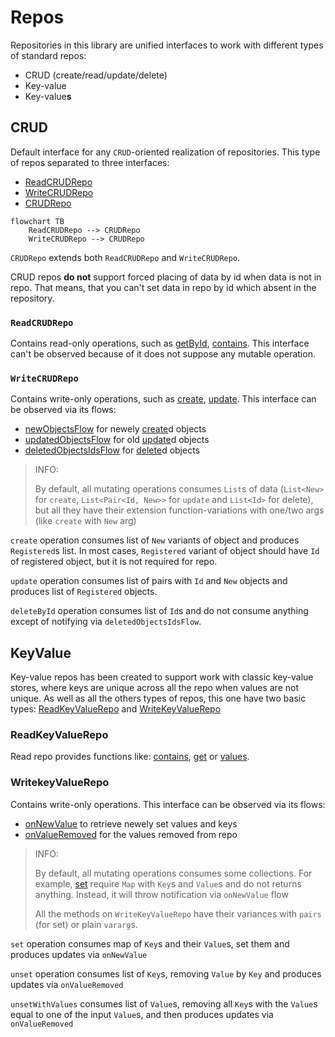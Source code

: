 # Repos

Repositories in this library are unified interfaces to work with different types of standard repos:

* CRUD (create/read/update/delete)
* Key-value
* Key-value**s**

## CRUD

Default interface for any `CRUD`-oriented realization of repositories. This type of repos separated to three interfaces:

* [ReadCRUDRepo](https://microutils.inmo.dev/micro_utils.dokka/dev.inmo.micro_utils.repos/-read-c-r-u-d-repo/index.html)
* [WriteCRUDRepo](https://microutils.inmo.dev/micro_utils.dokka/dev.inmo.micro_utils.repos/-write-c-r-u-d-repo/index.html)
* [CRUDRepo](https://microutils.inmo.dev/micro_utils.dokka/dev.inmo.micro_utils.repos/-c-r-u-d-repo/index.html)

```mermaid
flowchart TB
    ReadCRUDRepo --> CRUDRepo
    WriteCRUDRepo --> CRUDRepo
```

`CRUDRepo` extends both `ReadCRUDRepo` and `WriteCRUDRepo`.

CRUD repos __do not__ support forced placing of data by id when data is not in repo. That means, that you can't set data in repo by id
which absent in the repository.

### `ReadCRUDRepo`

Contains read-only operations, such as [getById](https://microutils.inmo.dev/micro_utils.dokka/dev.inmo.micro_utils.repos/-read-c-r-u-d-repo/get-by-id.html),
[contains](https://microutils.inmo.dev/micro_utils.dokka/dev.inmo.micro_utils.repos/-read-c-r-u-d-repo/contains.html). This interface can't be observed because of it does not suppose
any mutable operation.

### `WriteCRUDRepo`

Contains write-only operations, such as [create](https://microutils.inmo.dev/micro_utils.dokka/dev.inmo.micro_utils.repos/-write-c-r-u-d-repo/create.html),
[update](https://microutils.inmo.dev/micro_utils.dokka/dev.inmo.micro_utils.repos/-write-c-r-u-d-repo/update.html). This interface can be observed via its flows:

* [newObjectsFlow](https://microutils.inmo.dev/micro_utils.dokka/dev.inmo.micro_utils.repos/-write-c-r-u-d-repo/new-objects-flow.html) for newely
[create](https://microutils.inmo.dev/micro_utils.dokka/dev.inmo.micro_utils.repos/-write-c-r-u-d-repo/create.html)d objects
* [updatedObjectsFlow](https://microutils.inmo.dev/micro_utils.dokka/dev.inmo.micro_utils.repos/-write-c-r-u-d-repo/updated-objects-flow.html) for old
[update](https://microutils.inmo.dev/micro_utils.dokka/dev.inmo.micro_utils.repos/-write-c-r-u-d-repo/update.html)d objects
* [deletedObjectsIdsFlow](https://microutils.inmo.dev/micro_utils.dokka/dev.inmo.micro_utils.repos/-write-c-r-u-d-repo/deleted-objects-ids-flow.html) for
[delete](https://microutils.inmo.dev/micro_utils.dokka/dev.inmo.micro_utils.repos/-write-c-r-u-d-repo/delete-by-id.html)d objects

> INFO:
> 
> By default, all mutating operations consumes `List`s of data (`List<New>` for `create`, `List<Pair<Id, New>>` for `update` and `List<Id>` for delete),
> but all they have their extension function-variations with one/two args (like `create` with `New` arg)

`create` operation consumes list of `New` variants of object and produces `Registered`s list. In most cases, `Registered` variant of object should have
`Id` of registered object, but it is not required for repo.

`update` operation consumes list of pairs with `Id` and `New` objects and produces list of `Registered` objects.

`deleteById` operation consumes list of `Id`s and do not consume anything except of notifying via `deletedObjectsIdsFlow`.

## KeyValue

Key-value repos has been created to support work with classic key-value stores, where keys are unique across all the repo when values are not unique.
As well as all the others types of repos, this one have two basic types:
[ReadKeyValueRepo](https://microutils.inmo.dev/micro_utils.dokka/dev.inmo.micro_utils.repos/-read-key-value-repo/index.html) and
[WriteKeyValueRepo](https://microutils.inmo.dev/micro_utils.dokka/dev.inmo.micro_utils.repos/-write-key-value-repo/index.html)

### ReadKeyValueRepo

Read repo provides functions like: [contains](https://microutils.inmo.dev/micro_utils.dokka/dev.inmo.micro_utils.repos/-read-key-value-repo/contains.html),
[get](https://microutils.inmo.dev/micro_utils.dokka/dev.inmo.micro_utils.repos/-read-key-value-repo/get.html) or
[values](https://microutils.inmo.dev/micro_utils.dokka/dev.inmo.micro_utils.repos/-read-key-value-repo/values.html).

### WritekeyValueRepo

Contains write-only operations. This interface can be observed via its flows:

* [onNewValue](https://microutils.inmo.dev/micro_utils.dokka/dev.inmo.micro_utils.repos/-write-key-value-repo/on-new-value.html) to retrieve newely set values and keys
* [onValueRemoved](https://microutils.inmo.dev/micro_utils.dokka/dev.inmo.micro_utils.repos/-write-key-value-repo/on-value-removed.html) for the values removed from repo

> INFO:
>
> By default, all mutating operations consumes some collections. For example, [set](https://microutils.inmo.dev/micro_utils.dokka/dev.inmo.micro_utils.repos/-write-key-value-repo/set.html)
> require `Map` with `Key`s and `Value`s and do not returns anything. Instead, it will throw notification via `onNewValue` flow
>
> All the methods on `WriteKeyValueRepo` have their variances with `pairs` (for set) or plain `vararg`s.

`set` operation consumes map of `Key`s and their `Value`s, set them and produces updates via `onNewValue`

`unset` operation consumes list of `Key`s, removing `Value` by `Key` and produces updates via `onValueRemoved`

`unsetWithValues` consumes list of `Value`s, removing all `Key`s with the `Value`s equal to one of the input `Value`s, and then produces updates via `onValueRemoved`
